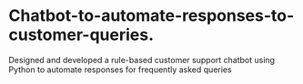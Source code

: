 # Chatbot-to-automate-responses-to-customer-queries.
Designed and developed a rule-based customer support chatbot using Python to automate responses for frequently asked queries
